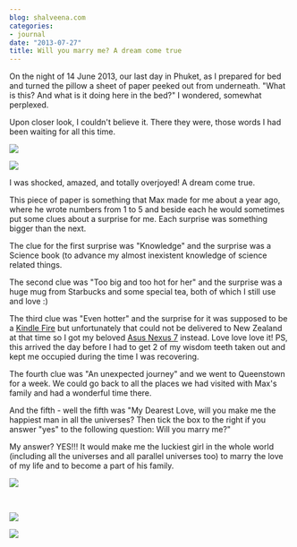 ```yaml
---
blog: shalveena.com
categories:
- journal
date: "2013-07-27"
title: Will you marry me? A dream come true
---
```


On the night of 14 June 2013, our last day in Phuket, as I prepared for bed and turned the pillow a sheet of paper peeked out from underneath. "What is this? And what is it doing here in the bed?" I wondered, somewhat perplexed.

Upon closer look, I couldn't believe it. There they were, those words I had been waiting for all this time.

[![](https://shalveena.files.wordpress.com/2013/07/b2274-dscf5241.jpg?w=300)](https://shalveena.files.wordpress.com/2013/07/b2274-dscf5241.jpg)

[![](https://shalveena.files.wordpress.com/2013/07/31420-dscf5238.jpg?w=225)](https://shalveena.files.wordpress.com/2013/07/31420-dscf5238.jpg)

I was shocked, amazed, and totally overjoyed! A dream come true.

This piece of paper is something that Max made for me about a year ago, where he wrote numbers from 1 to 5 and beside each he would sometimes put some clues about a surprise for me. Each surprise was something bigger than the next.

The clue for the first surprise was "Knowledge" and the surprise was a Science book (to advance my almost inexistent knowledge of science related things.

The second clue was "Too big and too hot for her" and the surprise was a huge mug from Starbucks and some special tea, both of which I still use and love :)

The third clue was "Even hotter" and the surprise for it was supposed to be a [Kindle Fire](http://www.amazon.com/Kindle-Fire-Amazon-tablet/dp/B0083Q04IQ) but unfortunately that could not be delivered to New Zealand at that time so I got my beloved [Asus Nexus 7](http://www.google.co.nz/nexus/7/) instead. Love love love it! PS, this arrived the day before I had to get 2 of my wisdom teeth taken out and kept me occupied during the time I was recovering.

The fourth clue was "An unexpected journey" and we went to Queenstown for a week. We could go back to all the places we had visited with Max's family and had a wonderful time there.

And the fifth - well the fifth was "My Dearest Love, will you make me the happiest man in all the universes? Then tick the box to the right if you answer "yes" to the following question: Will you marry me?"

My answer? YES!!! It would make me the luckiest girl in the whole world (including all the universes and all parallel universes too) to marry the love of my life and to become a part of his family.

[![](https://shalveena.files.wordpress.com/2013/07/a02f8-dscf5252.jpg?w=300)](https://shalveena.files.wordpress.com/2013/07/a02f8-dscf5252.jpg)

 

[![](https://shalveena.files.wordpress.com/2013/07/09f67-dscf5254.jpg?w=300)](https://shalveena.files.wordpress.com/2013/07/09f67-dscf5254.jpg)

[![](https://shalveena.files.wordpress.com/2013/07/a51fa-dscf5243.jpg?w=300)](https://shalveena.files.wordpress.com/2013/07/a51fa-dscf5243.jpg)
